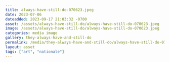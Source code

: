 ```yaml
---
title: always-have-still-do-070623.jpeg
date: 2023-07-06
dateadded: 2023-09-17 21:03:32 -0700
asset: /assets/always-have-still-do/always-have-still-do-070623.jpeg
image: /assets/always-have-still-do/always-have-still-do-070623.jpeg
categories: media image
gallery: they-always-have-and-still-do
permalink: /media/they-always-have-and-still-do/always-have-still-do-070623-jpeg
layout: asset
tags: ["art", "nationale"]
--- 
```

